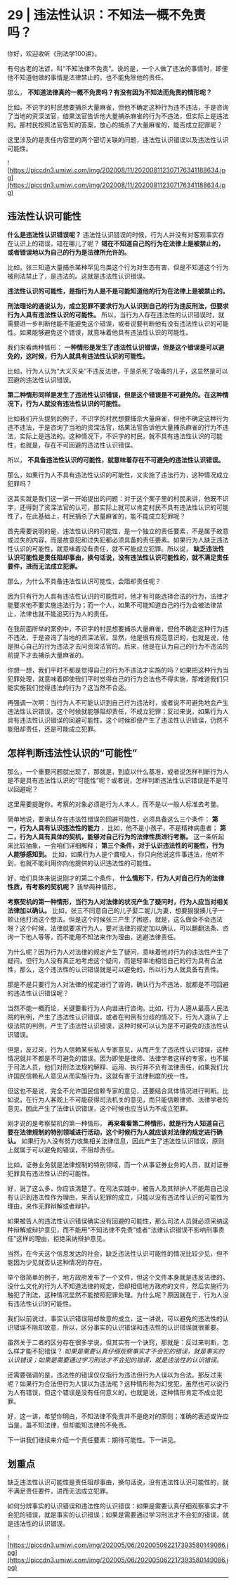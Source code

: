 # 29 | 违法性认识：不知法一概不免责吗？

你好，欢迎收听《刑法学100讲》。

有句古老的法谚，叫“不知法律不免责”。说的是，一个人做了违法的事情时，即便他不知道他做的事情是法律禁止的，也不能免除他的责任。

那么， **不知道法律真的一概不免责吗？有没有因为不知法而免责的情形呢？**

比如，不识字的村民想要捕杀大量麻雀，但他不确定这种行为违不违法，于是咨询了当地的资深法官，结果法官告诉他大量捕杀麻雀的行为不违法，但实际上是违法的。那村民按照法官告知的答案，放心的捕杀了大量麻雀的，能否成立犯罪呢？

这里涉及的是责任内容里的两个密切关联的问题，违法性认识错误以及违法性认识可能性。

![https://piccdn3.umiwi.com/img/202008/11/202008112307176341188634.jpg](https://piccdn3.umiwi.com/img/202008/11/202008112307176341188634.jpg)

## 违法性认识可能性

 **什么是违法性认识错误呢？** 违法性认识错误的时候，行为人并没有对客观事实存在认识上的错误，错在哪儿了呢？ **错在不知道自己的行为在法律上是被禁止的，或者错误地以为自己的行为是法律所允许的。**

比如，张三知道大量捕杀某种罕见鸟类这个行为对生态有害，但是不知道这个行为被刑法禁止了，是违法的。这就是违法性认识错误。

 **违法性认识的可能性，是指行为人是不是可能知道他的行为在法律上是被禁止的。**

 **刑法理论的通说认为，成立犯罪不要求行为人认识到自己的行为违反刑法，但要求行为人具有违法性认识的可能性。** 所以，当行为人存在违法性的认识错误时，就需要进一步判断他能不能避免这个错误，或者说要判断他有没有违法性认识的可能性。如果能够避免这个错误，就意味着他具有违法性认识的可能性。

我们来看两种情形： **一种情形是发生了违法性认识错误，但是这个错误是可以避免的，这时候，行为人就具有违法性认识的可能性。**

比如，行为人认为“大义灭亲”不违反法律，于是杀死了吸毒的儿子，这显然是可以回避的违法性认识错误。

 **第二种情形同样是发生了违法性认识错误，但是这个错误是不可避免的。在这种情况下，行为人就没有违法性认识的可能性。**

比如我们开头提到的例子，不识字的村民想要捕杀大量麻雀，但他不确定这种行为违不违法，于是咨询了当地的资深法官，结果法官告诉他大量捕杀麻雀的行为不违法，实际上是违法的。这种情况下，不识字的村民，就不具有违法性认识的可能性，也就是，存在不可回避的违法性认识错误。

所以， **不具备违法性认识的可能性，就意味着存在不可避免的违法性认识错误。**

那么，如果行为人不具有违法性认识的可能性，又实施了违法行为，这种情况成立犯罪吗？

这其实就是我们这一讲一开始提出的问题：对于这个案子里的村民来讲，他既不识字，还得到了资深法官的认可，那实际上就可以肯定村民不具有违法性认识的可能性了，在此基础上，村民捕杀了大量麻雀的，能不能成立犯罪呢？

首先需要说明的是，违法性认识的可能性，是一个独立的责任要素，不是属于故意或过失的内容，而是故意犯和过失犯都必须具备的责任要素。如果行为人缺乏违法性认识的可能性，就意味着没有责任，就不可能成立犯罪。所以说， **缺乏违法性认识可能性是责任阻却事由，换句话说，没有违法性认识可能性的，就不满足责任要件，进而无法成立犯罪。**

那么，为什么不具备违法性认识可能性，会阻却责任呢？

因为只有行为人具有违法性认识的可能性时，他才有可能选择合法的行为，法律才能要求他不要实施违法行为；而一个人，如果不可能知道自己的行为会被法律禁止，法律也就不能追究行为人的责任。

在我前面所举的案例中，不识字的村民想要捕杀大量麻雀，但他不确定这种行为违不违法，于是咨询了当地的资深法官。显然，他是很有规范意识的，也就是说，他是担心自己的行为违法才去问资深法官的。后来，他是在认为自己的行为不违法的前提下才去捕杀大量麻雀的。

你想一想，我们平时不都是觉得自己的行为不违法才实施的吗？如果把这种行为当犯罪处理，就意味着即使我们平时觉得自己的行为合法也不得实施，那难道我们只能实施我们觉得违法的行为？这当然不合适。

再强调一次啊：当行为人不可能认识到自己行为违法时，或者说不可避免地会产生违法性认识错误，这个时候就能够阻却责任，不成立犯罪；反过来说，如果行为人具有违法性认识错误的回避可能性，这个时候即便产生了违法性认识错误，仍然不能阻却责任，还是可能成立犯罪。

## 怎样判断违法性认识的“可能性”

那么，一个重要问题就出现了，那就是，到底以什么基准，或者说怎样判断行为人是不是具有违法性认识的“可能性”呢？或者说，怎样判断违法性认识错误是不是可以回避呢？

这里需要提醒你，考察的对象必须是行为人本人，而不是以一般人标准去考量。

简单地说，要承认存在违法性错误的回避可能性，必须具备这么三个条件： **第一，行为人具有认识违法性的能力** ，比如，他不是小孩子，不是精神病患者； **第二，行为人具有具体的契机，能够对自己行为的法律性质进行考察。** 这一条听起来比较抽象，一会咱们详细解释； **第三个条件，对于认识违法性的可能性，行为人能够感知到。** 比如，如果行为人是个聋哑人，你只向他说这件事违法，他听不到，也就不能利用你向他提供的认识违法性的可能性。

好，咱们具体来说说刚才的第二个条件， **什么情形下，行为人对自己行为的法律性质，有考察的契机呢？** 我举两种情形。

 **考察契机的第一种情形，当行为人对法律的状况产生了疑问时，行为人应当对相关法律加以确认。** 比如，张三不同意自己的儿子娶二妮儿为妻，想要狠狠揍儿子一顿让他打消这个想法。但是这个时候张三产生了困惑，就是，这么做会不会违法呀？这个时候，法律就要求行为人，要对法律的规定加以确认，可以翻翻法条、咨询一下他人等等，而不能用不知法来作为理由，逃避法律责任。

为什么呢？因为行为人对法律的规定产生了疑问，意味着他对行为的违法性产生了疑问，但行为人没有真正地考虑这个疑问，而是轻率地相信自己的行为具有合法性，那么，这个违法性的认识错误就是可以避免的，所以行为人就具备有责性。

那是不是只要行为人对法律的规定进行了咨询，确认行为不违法，就都是不可回避的违法性认识错误呢？

当然不能一概而论，关键要看行为人向谁进行咨询。比如，行为人遵从最高人民法院的判例，产生了违法性认识错误，或者在判例有分歧的情况下，行为人遵从了上级法院的判例，产生了违法性认识错误，这种时候可以认为是不可避免的违法性认识错误。

但是，反过来，行为人信赖某些私人专家意见，从而产生了违法性认识错误，这种情况就并不都是不可避免的错误。因为即使是律师、法律学者这样的专家，也不属于司法人员，他们对刑法法规的解释、运用、执行并不负有法律责任，如果我们允许国民信赖私人意见从而实施行为，这就有害于法律制度的统一性。

但这也不是说，完全不允许国民信赖专家的意见，还要结合具体情况进行判断。比如说，在行为人客观上不可能获得司法机关的意见，而只能信赖律师、法律学者的意见，因此产生了法律认识错误，这个时候也应当认为不成立犯罪。

刚才说的是考察契机的第一种情形， **再来看看第二种情形，就是行为人知道自己要在法律规制的特别领域进行活动，这个时候行为人就应该对法律的规定进行确认。** 如果行为人没有努力收集相关法律信息，因此产生了违法性认识错误，原则上就属于可以避免的错误，不阻却责任。

比如，证券业务就是法律规制的特别领域，而一个从事证券业务的人员，就对证券犯罪具有违法性认识的可能性。

好，说了这么多，你应该清楚了。在司法实践中，被告人及其辩护人不能用自己没有认识到违法性作为理由，来否认犯罪的成立，只能以没有违法性认识的可能性为理由，来作无罪辩解或者辩护。

如果被告人的违法性认识错误确实没有回避的可能性，那么司法人员就必须采纳这种辩解或辩护意见，而不能用“不知法律不免责”或者“法律认识错误不影响刑事责任”这样的理由，拒绝采纳辩护意见。

当然，在今天这个信息发达的社会，缺乏违法性认识可能性的情况比较少见，但不能因为少见就否认这种情况的存在。

举个很简单的例子，地方政府发布了一个文件，但这个文件本身就是违反法律的。没什么文化的行为人不知道法律的规定，但却相信地方政府的文件，然后实施行为触犯了刑法，这种情况显然不能按照犯罪处理。为什么呢？原因就在于，行为人没有违法性认识的可能性。

我们以前说过，事实认识错误阻却故意的成立，这一讲说，可以避免的违法性的认识错误不阻却故意，所以，区分事实的认识错误和违法性的认识错误就很重要。

虽然关于二者的区分存在很多学说，但其实有一个诀窍，那就是：反过来判断，怎么样才能不犯错误？ *如果是需要认真仔细观察事实才不会犯的错误，就是事实的认识错误；如果是需要通过学习刑法才不会犯的错误，就是违法性的认识错误。*

还需要强调的是，违法性的错误仅仅指行为违法但行为人误以为合法。那反过来呢？如果行为合法但行为人误以为违法呢？这种情形称为幻觉犯，虽然也可以说行为人有错误，但这个错误是没有任何意义的，也就是说，这种情形肯定不成立犯罪。

好，这一讲，希望你明白，不知法律不免责并不是绝对的原则；准确的表述或许应当是，虽不知法律，但却能知法律的不免责。

下一讲我们继续来介绍一个责任要素：期待可能性。下一讲见。

## 划重点

缺乏违法性认识可能性是责任阻却事由，换句话说，没有违法性认识可能性的，就不满足责任要件，进而无法成立犯罪。

如何分辨事实的认识错误和违法性的认识错误：如果是需要认真仔细观察事实才不会犯的错误，就是事实的认识错误；如果是需要通过学习刑法才不会犯的错误，就是违法性的认识错误。

![https://piccdn3.umiwi.com/img/202005/06/202005062217393580149086.jpg](https://piccdn3.umiwi.com/img/202005/06/202005062217393580149086.jpg)

---
